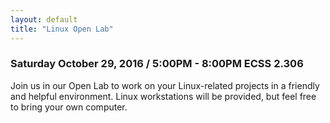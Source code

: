 ```yaml
---
layout: default
title: "Linux Open Lab"
---
```


### Saturday October 29, 2016 / 5:00PM - 8:00PM ECSS 2.306

Join us in our Open Lab to work on your Linux-related projects in a friendly and helpful environment. Linux workstations will be provided, but feel free to bring your own computer.
